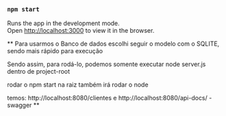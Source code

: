### `npm start`

Runs the app in the development mode.\
Open [http://localhost:3000](http://localhost:3000) to view it in the browser.

\*\*
Para usarmos o Banco de dados escolhi seguir o modelo com o SQLITE, sendo mais rápido para execução

Sendo assim, para rodá-lo, podemos somente executar node server.js dentro de project-root

rodar o npm start na raiz também irá rodar o node

temos: http://localhost:8080/clientes e http://localhost:8080/api-docs/ - swagger
\*\*
